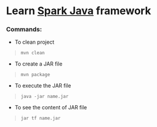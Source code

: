 # Learn [Spark Java](https://sparkjava.com/) framework

### Commands:

- To clean project

> `mvn clean`

- To create a JAR file

> `mvn package`

- To execute the JAR file

> `java -jar name.jar`

- To see the content of JAR file

> `jar tf name.jar`





